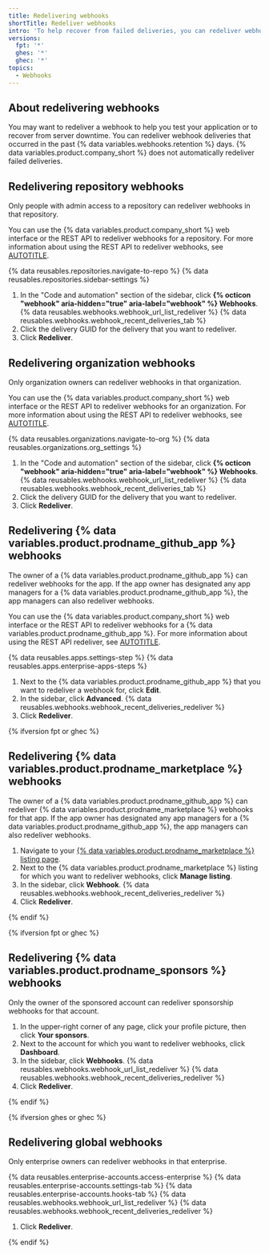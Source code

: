 ```yaml
---
title: Redelivering webhooks
shortTitle: Redeliver webhooks
intro: 'To help recover from failed deliveries, you can redeliver webhook deliveries from the past {% data variables.webhooks.retention %} days.'
versions:
  fpt: '*'
  ghes: '*'
  ghec: '*'
topics:
  - Webhooks
---
```


## About redelivering webhooks

You may want to redeliver a webhook to help you test your application or to recover from server downtime. You can redeliver webhook deliveries that occurred in the past {% data variables.webhooks.retention %} days. {% data variables.product.company_short %} does not automatically redeliver failed deliveries.

## Redelivering repository webhooks

Only people with admin access to a repository can redeliver webhooks in that repository.

You can use the {% data variables.product.company_short %} web interface or the REST API to redeliver webhooks for a repository. For more information about using the REST API to redeliver webhooks, see [AUTOTITLE](/rest/webhooks/repo-deliveries).

{% data reusables.repositories.navigate-to-repo %}
{% data reusables.repositories.sidebar-settings %}
1. In the "Code and automation" section of the sidebar, click **{% octicon "webhook" aria-hidden="true" aria-label="webhook" %} Webhooks**.
{% data reusables.webhooks.webhook_url_list_redeliver %}
{% data reusables.webhooks.webhook_recent_deliveries_tab %}
1. Click the delivery GUID for the delivery that you want to redeliver.
1. Click **Redeliver**.

## Redelivering organization webhooks

Only organization owners can redeliver webhooks in that organization.

You can use the {% data variables.product.company_short %} web interface or the REST API to redeliver webhooks for an organization. For more information about using the REST API to redeliver webhooks, see [AUTOTITLE](/rest/orgs/webhooks).

{% data reusables.organizations.navigate-to-org %}
{% data reusables.organizations.org_settings %}
1. In the "Code and automation" section of the sidebar, click **{% octicon "webhook" aria-hidden="true" aria-label="webhook" %} Webhooks**.
{% data reusables.webhooks.webhook_url_list_redeliver %}
{% data reusables.webhooks.webhook_recent_deliveries_tab %}
1. Click the delivery GUID for the delivery that you want to redeliver.
1. Click **Redeliver**.

## Redelivering {% data variables.product.prodname_github_app %} webhooks

The owner of a {% data variables.product.prodname_github_app %} can redeliver webhooks for the app. If the app owner has designated any app managers for a {% data variables.product.prodname_github_app %}, the app managers can also redeliver webhooks.

You can use the {% data variables.product.company_short %} web interface or the REST API to redeliver webhooks for a {% data variables.product.prodname_github_app %}. For more information about using the REST API redeliver, see [AUTOTITLE](/rest/apps/webhooks).

{% data reusables.apps.settings-step %}
{% data reusables.apps.enterprise-apps-steps %}
1. Next to the {% data variables.product.prodname_github_app %} that you want to redeliver a webhook for, click **Edit**.
1. In the sidebar, click **Advanced**.
{% data reusables.webhooks.webhook_recent_deliveries_redeliver %}
1. Click **Redeliver**.

{% ifversion fpt or ghec %}

## Redelivering {% data variables.product.prodname_marketplace %} webhooks

The owner of a {% data variables.product.prodname_github_app %} can redeliver {% data variables.product.prodname_marketplace %} webhooks for that app. If the app owner has designated any app managers for a {% data variables.product.prodname_github_app %}, the app managers can also redeliver webhooks.

1. Navigate to your [{% data variables.product.prodname_marketplace %} listing page](https://github.com/marketplace/manage).
1. Next to the {% data variables.product.prodname_marketplace %} listing for which you want to redeliver webhooks, click **Manage listing**.
1. In the sidebar, click **Webhook**.
{% data reusables.webhooks.webhook_recent_deliveries_redeliver %}
1. Click **Redeliver**.

{% endif %}

{% ifversion fpt or ghec %}

## Redelivering {% data variables.product.prodname_sponsors %} webhooks

Only the owner of the sponsored account can redeliver sponsorship webhooks for that account.

1. In the upper-right corner of any page, click your profile picture, then click **Your sponsors**.
1. Next to the account for which you want to redeliver webhooks, click **Dashboard**.
1. In the sidebar, click **Webhooks**.
{% data reusables.webhooks.webhook_url_list_redeliver %}
{% data reusables.webhooks.webhook_recent_deliveries_redeliver %}
1. Click **Redeliver**.

{% endif %}

{% ifversion ghes or ghec %}

## Redelivering global webhooks

Only enterprise owners can redeliver webhooks in that enterprise.

{% data reusables.enterprise-accounts.access-enterprise %}
{% data reusables.enterprise-accounts.settings-tab %}
{% data reusables.enterprise-accounts.hooks-tab %}
{% data reusables.webhooks.webhook_url_list_redeliver %}
{% data reusables.webhooks.webhook_recent_deliveries_redeliver %}
1. Click **Redeliver**.

{% endif %}
